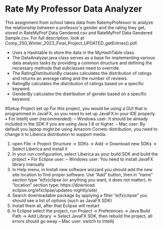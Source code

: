 # Rate My Professor Data Analyzer
This assignment from school takes data from RatemyProfessor to analyze the relationship between a professor's gender and the rating they get, stored in RateMyProf Data Gendered.csv and RateMyProf Data Gendered Sample.csv. For full description, look at Comp_250_Winter_2023_Final_Project_UPDATED_getEntries().pdf. 

- Uses a Hashtable to store the data in the MyHashTable class.
- The DataAnalyzer.java class serves as a base for implementing various data analysis tasks by providing a common structure and defining the necessary methods that subclasses need to override.
- The RatingDistributionBy classes calculates the distribution of ratings and returns an average rating and the number of reviews.
- RatingBy calculates the distribution of ratings based on a specific keyword.
- GenderBy calculates the distribution of gender based on a specific keyword.
  
#Setup
Project set up
For this project, you would be using a GUI that is programmed in JavaFX, so you need to set up JavaFX
in your IDE properly.
• For Intellij user (recommended):
– Windows user: It should be already included in the SDK if you are using Java 1.8 or higher.
– Mac user: By default you laptop might be using Amazom Correto distribution, you need to
change it to Liberica distribution to support media.
1. open File → Project Structure → SDKs → Add → Download new SDKs → Select Liberica and install it
2. In your run configuration, select Liberica as your build SDK and build the project
• For Eclipse user:
– Windows user: You need to install JavaFX library manually
1. In Help menu, in Install new software wizzard you should add the new site location to
find proper software. Use ”Add” button, then in ”name” section type ”e(fx)clipse (or anything you want, it does not matter). In ”location” section type: https://download.
eclipse.org/efxclipse/updates-nightly/site/
2. Search downloadable package by applying a filter ”e(fx)clipse” you should see a list of
options (such as JavaFX SDK)
3. Install them all, after that Eclipse will restart
4. In Eclipse select the project, run Project → Preferences → Java Build Path → Add Library
→ Select JavaFX SDK, then rebuild the project, all errors should go away
– Mac user: switch to Intellij
#
